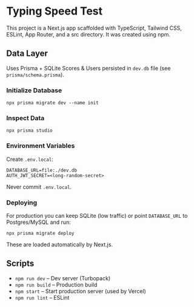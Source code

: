 <!-- Project README: Typing Speed Test application overview -->
# Typing Speed Test

This project is a Next.js app scaffolded with TypeScript, Tailwind CSS, ESLint, App Router, and a src directory. It was created using npm.

## Data Layer
Uses Prisma + SQLite Scores & Users persisted in `dev.db` file (see `prisma/schema.prisma`).

### Initialize Database
```
npx prisma migrate dev --name init
```

### Inspect Data
```
npx prisma studio
```

### Environment Variables
Create `.env.local`:
```
DATABASE_URL=file:./dev.db
AUTH_JWT_SECRET=<long-random-secret>
```
Never commit `.env.local`.

### Deploying
For production you can keep SQLite (low traffic) or point `DATABASE_URL` to Postgres/MySQL and run:
```
npx prisma migrate deploy
```
These are loaded automatically by Next.js.
## Scripts
- `npm run dev` – Dev server (Turbopack)
- `npm run build` – Production build
- `npm start` – Start production server (used by Vercel)
- `npm run lint` – ESLint


